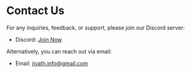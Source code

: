 # Contact Us

For any inquiries, feedback, or support, please join our Discord server:

- Discord: [Join Now](https://discord.gg/REpMEFWV65)

Alternatively, you can reach out via email:

- Email: jiyath.info@gmail.com
